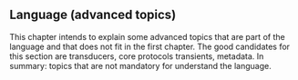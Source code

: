 ## Language (advanced topics)

This chapter intends to explain some advanced topics that are part of the language and that does not fit in the first chapter. The good candidates for this section are transducers, core protocols transients, metadata. In summary: topics that are not mandatory for understand the language.
